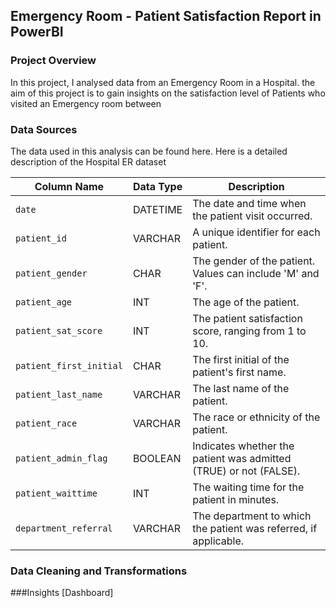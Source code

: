 ## Emergency Room - Patient Satisfaction Report in PowerBI

### Project Overview
In this project, I analysed data from an Emergency Room in a Hospital. the aim of this project is to gain insights on the satisfaction level of Patients who visited an Emergency room between 
### Data Sources
The data used in this analysis can be found here.
Here is a detailed description of the Hospital ER dataset

| Column Name            | Data Type | Description                                                    |
|------------------------|-----------|----------------------------------------------------------------|
| `date`                 | DATETIME  | The date and time when the patient visit occurred.             |
| `patient_id`           | VARCHAR   | A unique identifier for each patient.                          |
| `patient_gender`       | CHAR      | The gender of the patient. Values can include 'M' and 'F'.     |
| `patient_age`          | INT       | The age of the patient.                                        |
| `patient_sat_score`    | INT       | The patient satisfaction score, ranging from 1 to 10.          |
| `patient_first_initial`| CHAR      | The first initial of the patient's first name.                 |
| `patient_last_name`    | VARCHAR   | The last name of the patient.                                  |
| `patient_race`         | VARCHAR   | The race or ethnicity of the patient.                          |
| `patient_admin_flag`   | BOOLEAN   | Indicates whether the patient was admitted (TRUE) or not (FALSE). |
| `patient_waittime`     | INT       | The waiting time for the patient in minutes.                   |
| `department_referral`  | VARCHAR   | The department to which the patient was referred, if applicable. |

### Data Cleaning and Transformations

###Insights
[Dashboard]
